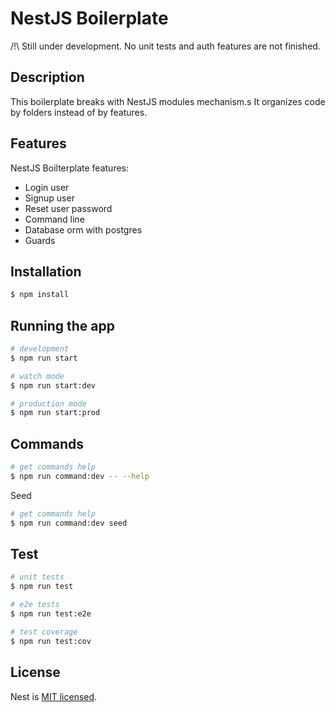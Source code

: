 # NestJS Boilerplate

/!\ Still under development. No unit tests and auth features are not finished.

## Description
This boilerplate breaks with NestJS modules mechanism.s It organizes code by folders instead of by features.

## Features
NestJS Boilterplate features:
- Login user
- Signup user
- Reset user password
- Command line
- Database orm with postgres
- Guards

## Installation

```bash
$ npm install
```

## Running the app

```bash
# development
$ npm run start

# watch mode
$ npm run start:dev

# production mode
$ npm run start:prod
```

## Commands

```bash
# get commands help
$ npm run command:dev -- --help
```

Seed
```bash
# get commands help
$ npm run command:dev seed
```

## Test

```bash
# unit tests
$ npm run test

# e2e tests
$ npm run test:e2e

# test coverage
$ npm run test:cov
```

## License

  Nest is [MIT licensed](LICENSE).
